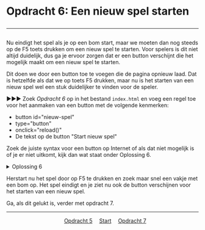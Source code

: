 # Opdracht 6: Een nieuw spel starten<hr>

Nu eindigt het spel als je op een bom start, maar we moeten dan nog steeds op de F5 toets drukken om een nieuw spel te starten. Voor spelers is dit niet altijd duidelijk, dus ga je ervoor zorgen dat er een button verschijnt die het mogelijk maakt om een nieuw spel te starten.

Dit doen we door een button toe te voegen die de pagina opnieuw laad. Dat is hetzelfde als dat we op toets F5 drukken, maar nu is het starten van een nieuw spel wel een stuk duidelijker te vinden voor de speler.

▶▶▶ Zoek *Opdracht 6* op in het bestand `index.html` en voeg een regel toe voor het aanmaken van een button met de volgende kenmerken:

* button id="nieuw-spel"
* type="button"
* onclick="reload()"
* De tekst op de button "Start nieuw spel"

Zoek de juiste syntax voor een button op Internet of als dat niet mogelijk is of je er niet uitkomt, kijk dan wat staat onder Oplossing 6.

<details>
<summary>Oplossing 6</summary>
>// ▼▼▼ Opdracht 6 ▼▼▼ //  
&emsp;&lt;button id="nieuw-spel" type="button" onclick="reload()"&gt;Start nieuw spel&lt;/button&gt;
}  
// ▲▲▲ Opdracht 6 ▲▲▲ //</details>

Herstart nu het spel door op F5 te drukken en zoek maar snel een vakje met een bom op. Het spel eindigt en je ziet nu ook de button verschijnen voor het starten van een nieuw spel. 

Ga, als dit gelukt is, verder met opdracht 7.

<hr>
<center>
&emsp;<a href="./mijnenveger-opdracht2.md">Opdracht 5</a>
&emsp;<a href="./Instructies.md">Start</a> 
&emsp;<a href="./mijnenveger-opdracht4.md">Opdracht 7</a>
</center>


